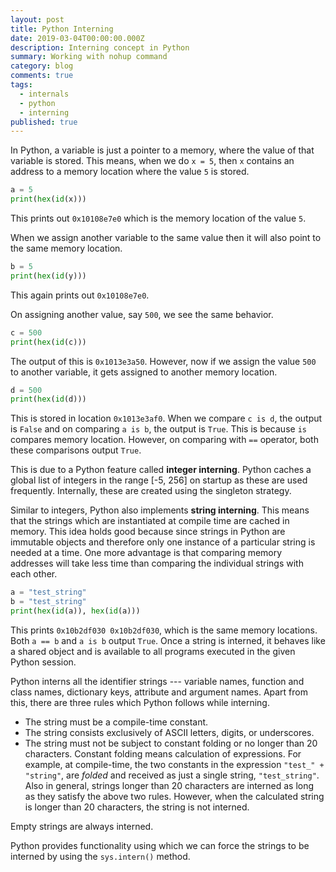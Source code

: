```yaml
---
layout: post
title: Python Interning
date: 2019-03-04T00:00:00.000Z
description: Interning concept in Python
summary: Working with nohup command
category: blog
comments: true
tags:
  - internals
  - python
  - interning
published: true
---
```


In Python, a variable is just a pointer to a memory, where the value of that variable is stored. This means, when we do `x = 5`, then `x` contains an address to a memory location where the value `5` is stored.

```python
a = 5
print(hex(id(x)))
```

This prints out `0x10108e7e0` which is the memory location of the value `5`.

When we assign another variable to the same value then it will also point to the same memory location.

```python
b = 5
print(hex(id(y)))
```

This again prints out `0x10108e7e0`.

On assigning another value, say `500`, we see the same behavior.

```python
c = 500
print(hex(id(c)))
```

The output of this is `0x1013e3a50`. 
However, now if we assign the value     `500`  to another variable, it gets assigned to another memory location.

```python
d = 500
print(hex(id(d)))
```

This is stored in location `0x1013e3af0`.
When we compare `c is d`, the output is `False` and on comparing `a is b`, the output is `True`. This is because `is` compares memory location. However, on comparing with `==` operator, both these comparisons output `True`.

This is due to a Python feature called **integer interning**. Python caches a global list of integers in the range [-5, 256] on startup as these are used frequently. Internally, these are created using the singleton strategy.

Similar to integers, Python also implements **string interning**. This means that the strings which are instantiated at compile time are cached in memory. This idea holds good because since strings in Python are immutable objects and therefore only one instance of a particular string is needed at a time. 
One more advantage is that comparing memory addresses will take less time than comparing the individual strings with each other.

```python
a = "test_string"
b = "test_string"
print(hex(id(a)), hex(id(a)))
```

This prints `0x10b2df030 0x10b2df030`, which is the same memory locations. Both `a == b` and `a is b` output `True`.
Once a string is interned, it behaves like a shared object and is available to all programs executed in the given Python session. 

Python interns all the identifier strings --- variable names, function and class names, dictionary keys, attribute and argument names. Apart from this, there are three rules which Python follows while interning.
 - The string must be a compile-time constant.
 - The string consists exclusively of ASCII letters, digits, or underscores.
 - The string must not be subject to constant folding or no longer than 20 characters. Constant folding means calculation of expressions. For example, at compile-time, the two constants in the expression `"test_" + "string"`, are *folded* and received as just a single string, `"test_string"`. Also in general, strings longer than 20 characters are interned as long as they satisfy the above two rules. However, when the calculated string is longer than 20 characters, the string is not interned.
 
Empty strings are always interned.

Python provides functionality using which we can force the strings to be interned by using the `sys.intern()` method.
